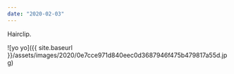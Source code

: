 ```yaml
---
date: "2020-02-03"
---
```


Hairclip.

![yo yo]({{ site.baseurl }}/assets/images/2020/0e7cce971d840eec0d3687946f475b479817a55d.jpg)
